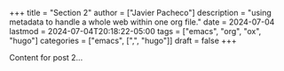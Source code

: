 +++
title = "Section 2"
author = ["Javier Pacheco"]
description = "using metadata to handle a whole web within one org file."
date = 2024-07-04
lastmod = 2024-07-04T20:18:22-05:00
tags = ["emacs", "org", "ox", "hugo"]
categories = ["emacs", [",", "hugo"]]
draft = false
+++

Content for post 2...
